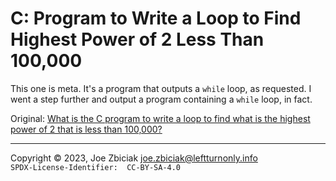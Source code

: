 # C: Program to Write a Loop to Find Highest Power of 2 Less Than 100,000

This one is meta.  It's a program that outputs a `while` loop, as requested.
I went a step further and output a program containing a `while` loop, in fact.

Original: [What is the C program to write a loop to find what is the highest power of 2 that is less than 100,000?](https://www.quora.com/What-is-the-C-program-to-write-a-loop-to-find-what-is-the-highest-power-of-2-that-is-less-than-100-000/answer/Joe-Zbiciak)

____

Copyright © 2023, Joe Zbiciak <joe.zbiciak@leftturnonly.info>  
`SPDX-License-Identifier:  CC-BY-SA-4.0`

